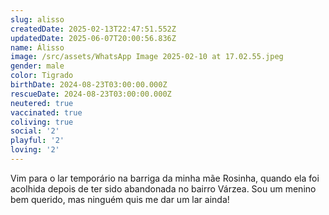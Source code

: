 ```yaml
---
slug: alisso
createdDate: 2025-02-13T22:47:51.552Z
updatedDate: 2025-06-07T20:00:56.836Z
name: Álisso
image: /src/assets/WhatsApp Image 2025-02-10 at 17.02.55.jpeg
gender: male
color: Tigrado
birthDate: 2024-08-23T03:00:00.000Z
rescueDate: 2024-08-23T03:00:00.000Z
neutered: true
vaccinated: true
coliving: true
social: '2'
playful: '2'
loving: '2'
---
```



Vim para o lar temporário na barriga da minha mãe Rosinha, quando ela foi acolhida depois de ter sido abandonada no bairro Várzea. Sou um menino bem querido, mas ninguém quis me dar um lar ainda!
